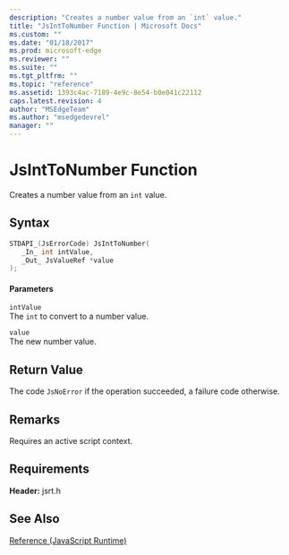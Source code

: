 ```yaml
---
description: "Creates a number value from an `int` value."
title: "JsIntToNumber Function | Microsoft Docs"
ms.custom: ""
ms.date: "01/18/2017"
ms.prod: microsoft-edge
ms.reviewer: ""
ms.suite: ""
ms.tgt_pltfrm: ""
ms.topic: "reference"
ms.assetid: 1393c4ac-7189-4e9c-8e54-b0e041c22112
caps.latest.revision: 4
author: "MSEdgeTeam"
ms.author: "msedgedevrel"
manager: ""
---
```

# JsIntToNumber Function
Creates a number value from an `int` value.  
  
## Syntax  
  
```cpp  
STDAPI_(JsErrorCode) JsIntToNumber(  
   _In_ int intValue,  
   _Out_ JsValueRef *value  
);  
```  
  
#### Parameters  
 `intValue`  
 The `int` to convert to a number value.  
  
 `value`  
 The new number value.  
  
## Return Value  
 The code `JsNoError` if the operation succeeded, a failure code otherwise.  
  
## Remarks  
 Requires an active script context.  
  
## Requirements  
 **Header:** jsrt.h  
  
## See Also  
 [Reference (JavaScript Runtime)](../chakra-hosting/reference-javascript-runtime.md)
